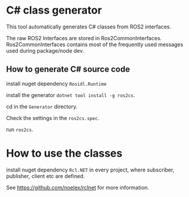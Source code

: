 # C# class generator

This tool automatically generates C# classes from ROS2 interfaces.

The raw ROS2 Interfaces are stored in Ros2CommonInterfaces.
Ros2CommonInterfaces contains most of the frequently used messages used during package/node dev.

## How to generate C# source code

install nuget dependency `Rosidl.Runtime`

install the generator `dotnet tool install -g ros2cs`.

cd in the `Generator` directory.

Check the settings in the `ros2cs.spec`.

run `ros2cs`.

# How to use the classes

install nuget dependency `Rcl.NET` in every project, where subscriber, publisher, client etc are defined.

See https://github.com/noelex/rclnet for more information.